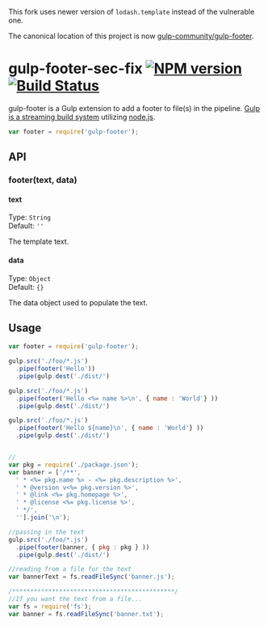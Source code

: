 This fork uses newer version of `lodash.template` instead of the vulnerable one.

The canonical location of this project is now [gulp-community/gulp-footer](https://github.com/gulp-community/gulp-footer).

# gulp-footer-sec-fix [![NPM version](https://badge.fury.io/js/gulp-footer.png)](http://badge.fury.io/js/gulp-footer) [![Build Status](https://travis-ci.org/tracker1/gulp-footer.png)](https://travis-ci.org/tracker1/gulp-footer)

gulp-footer is a Gulp extension to add a footer to file(s) in the pipeline.  [Gulp is a streaming build system](https://github.com/gulpjs/gulp) utilizing [node.js](http://nodejs.org/).

```javascript
var footer = require('gulp-footer');
```

## API

### footer(text, data)

#### text

Type: `String`  
Default: `''`  

The template text.


#### data

Type: `Object`  
Default: `{}`  

The data object used to populate the text.


## Usage

```javascript
var footer = require('gulp-footer');

gulp.src('./foo/*.js')
  .pipe(footer('Hello'))
  .pipe(gulp.dest('./dist/')

gulp.src('./foo/*.js')
  .pipe(footer('Hello <%= name %>\n', { name : 'World'} ))
  .pipe(gulp.dest('./dist/')

gulp.src('./foo/*.js')
  .pipe(footer('Hello ${name}\n', { name : 'World'} ))
  .pipe(gulp.dest('./dist/')


//
var pkg = require('./package.json');
var banner = ['/**',
  ' * <%= pkg.name %> - <%= pkg.description %>',
  ' * @version v<%= pkg.version %>',
  ' * @link <%= pkg.homepage %>',
  ' * @license <%= pkg.license %>',
  ' */',
  ''].join('\n');

//passing in the text
gulp.src('./foo/*.js')
  .pipe(footer(banner, { pkg : pkg } ))
  .pipe(gulp.dest('./dist/')

//reading from a file for the text
var bannerText = fs.readFileSync('banner.js');

/*********************************************/
//If you want the text from a file...
var fs = require('fs');
var banner = fs.readFileSync('banner.txt');
```
